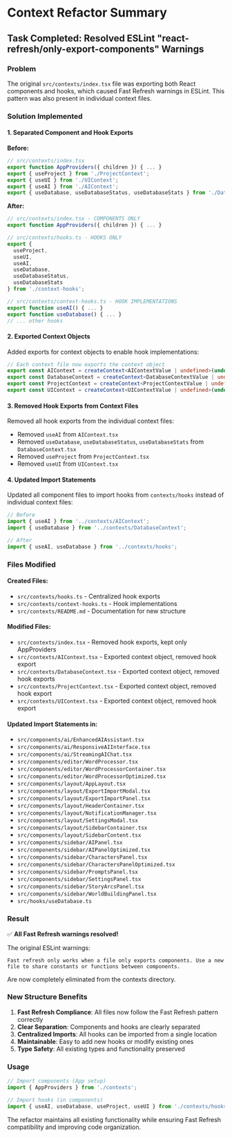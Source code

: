 # Context Refactor Summary

## Task Completed: Resolved ESLint "react-refresh/only-export-components" Warnings

### Problem
The original `src/contexts/index.tsx` file was exporting both React components and hooks, which caused Fast Refresh warnings in ESLint. This pattern was also present in individual context files.

### Solution Implemented

#### 1. Separated Component and Hook Exports

**Before:**
```typescript
// src/contexts/index.tsx
export function AppProviders({ children }) { ... }
export { useProject } from './ProjectContext';
export { useUI } from './UIContext';
export { useAI } from './AIContext';
export { useDatabase, useDatabaseStatus, useDatabaseStats } from './DatabaseContext';
```

**After:**
```typescript
// src/contexts/index.tsx - COMPONENTS ONLY
export function AppProviders({ children }) { ... }

// src/contexts/hooks.ts - HOOKS ONLY
export {
  useProject,
  useUI,
  useAI,
  useDatabase,
  useDatabaseStatus,
  useDatabaseStats
} from './context-hooks';

// src/contexts/context-hooks.ts - HOOK IMPLEMENTATIONS
export function useAI() { ... }
export function useDatabase() { ... }
// ... other hooks
```

#### 2. Exported Context Objects
Added exports for context objects to enable hook implementations:
```typescript
// Each context file now exports the context object
export const AIContext = createContext<AIContextValue | undefined>(undefined);
export const DatabaseContext = createContext<DatabaseContextValue | undefined>(undefined);
export const ProjectContext = createContext<ProjectContextValue | undefined>(undefined);
export const UIContext = createContext<UIContextValue | undefined>(undefined);
```

#### 3. Removed Hook Exports from Context Files
Removed all hook exports from the individual context files:
- Removed `useAI` from `AIContext.tsx`
- Removed `useDatabase`, `useDatabaseStatus`, `useDatabaseStats` from `DatabaseContext.tsx`
- Removed `useProject` from `ProjectContext.tsx`
- Removed `useUI` from `UIContext.tsx`

#### 4. Updated Import Statements
Updated all component files to import hooks from `contexts/hooks` instead of individual context files:

```typescript
// Before
import { useAI } from '../contexts/AIContext';
import { useDatabase } from '../contexts/DatabaseContext';

// After
import { useAI, useDatabase } from '../contexts/hooks';
```

### Files Modified

#### Created Files:
- `src/contexts/hooks.ts` - Centralized hook exports
- `src/contexts/context-hooks.ts` - Hook implementations
- `src/contexts/README.md` - Documentation for new structure

#### Modified Files:
- `src/contexts/index.tsx` - Removed hook exports, kept only AppProviders
- `src/contexts/AIContext.tsx` - Exported context object, removed hook export
- `src/contexts/DatabaseContext.tsx` - Exported context object, removed hook exports
- `src/contexts/ProjectContext.tsx` - Exported context object, removed hook export
- `src/contexts/UIContext.tsx` - Exported context object, removed hook export

#### Updated Import Statements in:
- `src/components/ai/EnhancedAIAssistant.tsx`
- `src/components/ai/ResponsiveAIInterface.tsx`
- `src/components/ai/StreamingAIChat.tsx`
- `src/components/editor/WordProcessor.tsx`
- `src/components/editor/WordProcessorContainer.tsx`
- `src/components/editor/WordProcessorOptimized.tsx`
- `src/components/layout/AppLayout.tsx`
- `src/components/layout/ExportImportModal.tsx`
- `src/components/layout/ExportImportPanel.tsx`
- `src/components/layout/HeaderContainer.tsx`
- `src/components/layout/NotificationManager.tsx`
- `src/components/layout/SettingsModal.tsx`
- `src/components/layout/SidebarContainer.tsx`
- `src/components/layout/SidebarContent.tsx`
- `src/components/sidebar/AIPanel.tsx`
- `src/components/sidebar/AIPanelOptimized.tsx`
- `src/components/sidebar/CharactersPanel.tsx`
- `src/components/sidebar/CharactersPanelOptimized.tsx`
- `src/components/sidebar/PromptsPanel.tsx`
- `src/components/sidebar/SettingsPanel.tsx`
- `src/components/sidebar/StoryArcsPanel.tsx`
- `src/components/sidebar/WorldBuildingPanel.tsx`
- `src/hooks/useDatabase.ts`

### Result

✅ **All Fast Refresh warnings resolved!**

The original ESLint warnings:
```
Fast refresh only works when a file only exports components. Use a new file to share constants or functions between components.
```

Are now completely eliminated from the contexts directory.

### New Structure Benefits

1. **Fast Refresh Compliance**: All files now follow the Fast Refresh pattern correctly
2. **Clear Separation**: Components and hooks are clearly separated
3. **Centralized Imports**: All hooks can be imported from a single location
4. **Maintainable**: Easy to add new hooks or modify existing ones
5. **Type Safety**: All existing types and functionality preserved

### Usage

```typescript
// Import components (App setup)
import { AppProviders } from './contexts';

// Import hooks (in components)
import { useAI, useDatabase, useProject, useUI } from './contexts/hooks';
```

The refactor maintains all existing functionality while ensuring Fast Refresh compatibility and improving code organization.
